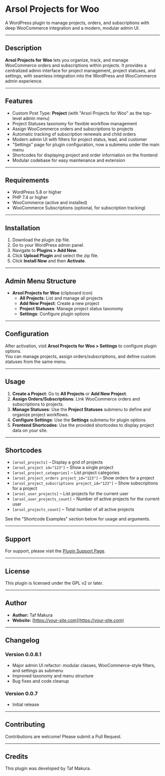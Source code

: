 # Arsol Projects for Woo

A WordPress plugin to manage projects, orders, and subscriptions with deep WooCommerce integration and a modern, modular admin UI.

---

## Description

**Arsol Projects for Woo** lets you organize, track, and manage WooCommerce orders and subscriptions within projects. It provides a centralized admin interface for project management, project statuses, and settings, with seamless integration into the WordPress and WooCommerce admin experience.

---

## Features

- Custom Post Type: **Project** (with "Arsol Projects for Woo" as the top-level admin menu)
- Project Statuses taxonomy for flexible workflow management
- Assign WooCommerce orders and subscriptions to projects
- Automatic tracking of subscription renewals and child orders
- Modern admin UI with filters for project status, lead, and customer
- "Settings" page for plugin configuration, now a submenu under the main menu
- Shortcodes for displaying project and order information on the frontend
- Modular codebase for easy maintenance and extension

---

## Requirements

- WordPress 5.8 or higher
- PHP 7.4 or higher
- WooCommerce (active and installed)
- WooCommerce Subscriptions (optional, for subscription tracking)

---

## Installation

1. Download the plugin zip file.
2. Go to your WordPress admin panel.
3. Navigate to **Plugins > Add New**.
4. Click **Upload Plugin** and select the zip file.
5. Click **Install Now** and then **Activate**.

---

## Admin Menu Structure

- **Arsol Projects for Woo** (clipboard icon)
  - **All Projects**: List and manage all projects
  - **Add New Project**: Create a new project
  - **Project Statuses**: Manage project status taxonomy
  - **Settings**: Configure plugin options

---

## Configuration

After activation, visit **Arsol Projects for Woo > Settings** to configure plugin options.  
You can manage projects, assign orders/subscriptions, and define custom statuses from the same menu.

---

## Usage

1. **Create a Project**: Go to **All Projects** or **Add New Project**.
2. **Assign Orders/Subscriptions**: Link WooCommerce orders and subscriptions to projects.
3. **Manage Statuses**: Use the **Project Statuses** submenu to define and organize project workflows.
4. **Configure Settings**: Use the **Settings** submenu for plugin options.
5. **Frontend Shortcodes**: Use the provided shortcodes to display project data on your site.

---

## Shortcodes

- `[arsol_projects]` – Display a grid of projects
- `[arsol_project id="123"]` – Show a single project
- `[arsol_project_categories]` – List project categories
- `[arsol_project_orders project_id="123"]` – Show orders for a project
- `[arsol_project_subscriptions project_id="123"]` – Show subscriptions for a project
- `[arsol_user_projects]` – List projects for the current user
- `[arsol_user_projects_count]` – Number of active projects for the current user
- `[arsol_projects_count]` – Total number of all active projects

See the "Shortcode Examples" section below for usage and arguments.

---

## Support

For support, please visit the [Plugin Support Page](https://your-site.com/arsol-projects-for-woo).

---

## License

This plugin is licensed under the GPL v2 or later.

---

## Author

- **Author:** Taf Makura
- **Website:** [https://your-site.com](https://your-site.com)

---

## Changelog

### Version 0.0.8.1
- Major admin UI refactor: modular classes, WooCommerce-style filters, and settings as submenu
- Improved taxonomy and menu structure
- Bug fixes and code cleanup

### Version 0.0.7
- Initial release

---

## Contributing

Contributions are welcome! Please submit a Pull Request.

---

## Credits

This plugin was developed by Taf Makura. 